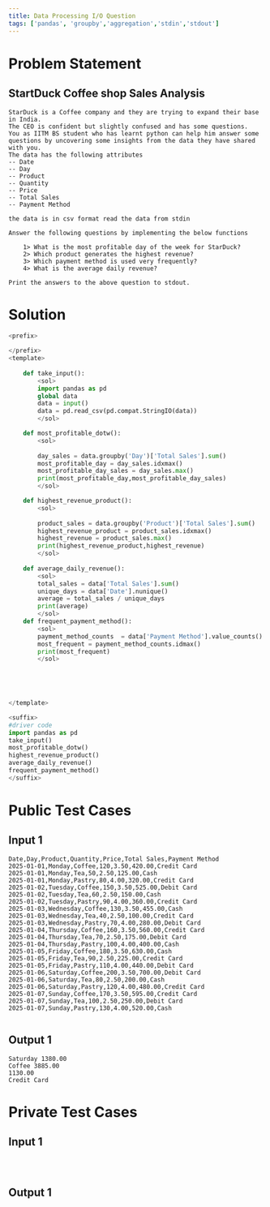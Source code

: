 ```yaml
---
title: Data Processing I/O Question
tags: ['pandas', 'groupby','aggregation','stdin','stdout']
---
```


# Problem Statement
## StartDuck Coffee shop Sales Analysis

    StarDuck is a Coffee company and they are trying to expand their base in India.
    The CEO is confident but slightly confused and has some questions. 
    You as IITM BS student who has learnt python can help him answer some questions by uncovering some insights from the data they have shared with you.
    The data has the following attributes
    -- Date
    -- Day
    -- Product
    -- Quantity
    -- Price
    -- Total Sales
    -- Payment Method

    the data is in csv format read the data from stdin

    Answer the following questions by implementing the below functions

        1> What is the most profitable day of the week for StarDuck?
        2> Which product generates the highest revenue?
        3> Which payment method is used very frequently?
        4> What is the average daily revenue?

    Print the answers to the above question to stdout.
# Solution
```python test.py  -r 'python test.py'
<prefix>

</prefix>
<template>
    
    def take_input():
        <sol>
        import pandas as pd
        global data
        data = input()
        data = pd.read_csv(pd.compat.StringIO(data))
        </sol>

    def most_profitable_dotw():
        <sol>
        
        day_sales = data.groupby('Day')['Total Sales'].sum()
        most_profitable_day = day_sales.idxmax()
        most_profitable_day_sales = day_sales.max()
        print(most_profitable_day,most_profitable_day_sales)
        </sol>

    def highest_revenue_product():
        <sol>
        
        product_sales = data.groupby('Product')['Total Sales'].sum()
        highest_revenue_product = product_sales.idxmax()
        highest_revenue = product_sales.max()
        print(highest_revenue_product,highest_revenue)
        </sol>
    
    def average_daily_revenue():
        <sol>
        total_sales = data['Total Sales'].sum()
        unique_days = data['Date'].nunique()
        average = total_sales / unique_days
        print(average)
        </sol>
    def frequent_payment_method():
        <sol>
        payment_method_counts  = data['Payment Method'].value_counts()
        most_frequent = payment_method_counts.idmax()
        print(most_frequent)
        </sol>

    


        
</template>

<suffix>
#driver code
import pandas as pd
take_input()
most_profitable_dotw()
highest_revenue_product()
average_daily_revenue()
frequent_payment_method()
</suffix>

```

# Public Test Cases

## Input 1

```
Date,Day,Product,Quantity,Price,Total Sales,Payment Method
2025-01-01,Monday,Coffee,120,3.50,420.00,Credit Card
2025-01-01,Monday,Tea,50,2.50,125.00,Cash
2025-01-01,Monday,Pastry,80,4.00,320.00,Credit Card
2025-01-02,Tuesday,Coffee,150,3.50,525.00,Debit Card
2025-01-02,Tuesday,Tea,60,2.50,150.00,Cash
2025-01-02,Tuesday,Pastry,90,4.00,360.00,Credit Card
2025-01-03,Wednesday,Coffee,130,3.50,455.00,Cash
2025-01-03,Wednesday,Tea,40,2.50,100.00,Credit Card
2025-01-03,Wednesday,Pastry,70,4.00,280.00,Debit Card
2025-01-04,Thursday,Coffee,160,3.50,560.00,Credit Card
2025-01-04,Thursday,Tea,70,2.50,175.00,Debit Card
2025-01-04,Thursday,Pastry,100,4.00,400.00,Cash
2025-01-05,Friday,Coffee,180,3.50,630.00,Cash
2025-01-05,Friday,Tea,90,2.50,225.00,Credit Card
2025-01-05,Friday,Pastry,110,4.00,440.00,Debit Card
2025-01-06,Saturday,Coffee,200,3.50,700.00,Debit Card
2025-01-06,Saturday,Tea,80,2.50,200.00,Cash
2025-01-06,Saturday,Pastry,120,4.00,480.00,Credit Card
2025-01-07,Sunday,Coffee,170,3.50,595.00,Credit Card
2025-01-07,Sunday,Tea,100,2.50,250.00,Debit Card
2025-01-07,Sunday,Pastry,130,4.00,520.00,Cash


```

## Output 1

```
Saturday 1380.00
Coffee 3885.00
1130.00
Credit Card

```
# Private Test Cases
## Input 1

```



```

## Output 1

```


```

